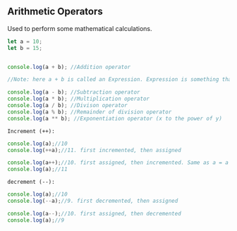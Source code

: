 ## Arithmetic Operators

Used to perform some mathematical calculations.

```javascript
let a = 10;
let b = 15;


console.log(a + b); //Addition operator

//Note: here a + b is called an Expression. Expression is something that produces a value.

console.log(a - b); //Subtraction operator
console.log(a * b); //Multiplication operator
console.log(a / b); //Divison operator
console.log(a % b); //Remainder of division operator
console.log(a ** b); //Exponentiation operator (x to the power of y)
```

`Increment (++):`
```javascript
console.log(a);//10
console.log(++a);//11. first incremented, then assigned

console.log(a++);//10. first assigned, then incremented. Same as a = a + 1
console.log(a);//11
```

`decrement (--):`
```javascript
console.log(a);//10
console.log(--a);//9. first decremented, then assigned

console.log(a--);//10. first assigned, then decremented
console.log(a);//9
```

